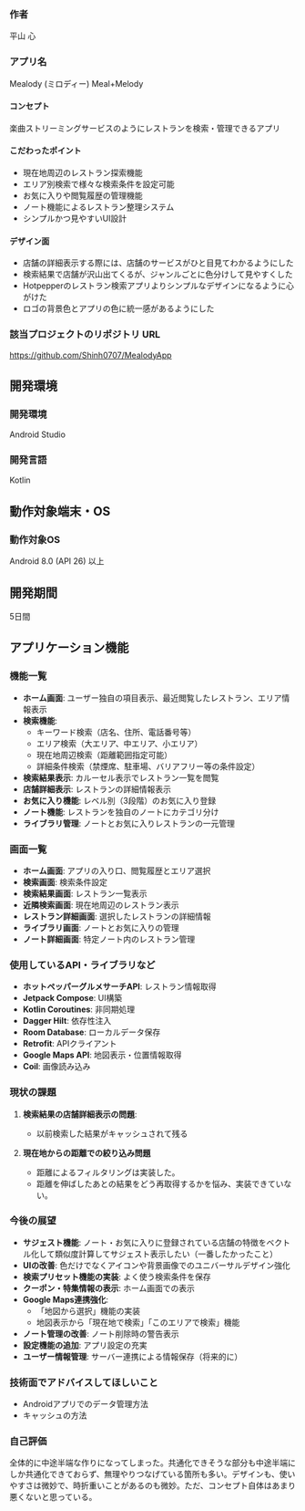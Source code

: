 ### 作者
平山 心

### アプリ名
Mealody (ミロディー)
Meal+Melody

#### コンセプト
楽曲ストリーミングサービスのようにレストランを検索・管理できるアプリ

#### こだわったポイント
- 現在地周辺のレストラン探索機能
- エリア別検索で様々な検索条件を設定可能
- お気に入りや閲覧履歴の管理機能
- ノート機能によるレストラン整理システム
- シンプルかつ見やすいUI設計

#### デザイン面
- 店舗の詳細表示する際には、店舗のサービスがひと目見てわかるようにした
- 検索結果で店舗が沢山出てくるが、ジャンルごとに色分けして見やすくした
- Hotpepperのレストラン検索アプリよりシンプルなデザインになるように心がけた
- ロゴの背景色とアプリの色に統一感があるようにした

### 該当プロジェクトのリポジトリ URL
https://github.com/Shinh0707/MealodyApp

## 開発環境
### 開発環境
Android Studio

### 開発言語
Kotlin

## 動作対象端末・OS
### 動作対象OS
Android 8.0 (API 26) 以上

## 開発期間
5日間

## アプリケーション機能
### 機能一覧
- **ホーム画面**: ユーザー独自の項目表示、最近閲覧したレストラン、エリア情報表示
- **検索機能**: 
  - キーワード検索（店名、住所、電話番号等）
  - エリア検索（大エリア、中エリア、小エリア）
  - 現在地周辺検索（距離範囲指定可能）
  - 詳細条件検索（禁煙席、駐車場、バリアフリー等の条件設定）
- **検索結果表示**: カルーセル表示でレストラン一覧を閲覧
- **店舗詳細表示**: レストランの詳細情報表示
- **お気に入り機能**: レベル別（3段階）のお気に入り登録
- **ノート機能**: レストランを独自のノートにカテゴリ分け
- **ライブラリ管理**: ノートとお気に入りレストランの一元管理

### 画面一覧
- **ホーム画面**: アプリの入り口、閲覧履歴とエリア選択
- **検索画面**: 検索条件設定
- **検索結果画面**: レストラン一覧表示
- **近隣検索画面**: 現在地周辺のレストラン表示
- **レストラン詳細画面**: 選択したレストランの詳細情報
- **ライブラリ画面**: ノートとお気に入りの管理
- **ノート詳細画面**: 特定ノート内のレストラン管理

### 使用しているAPI・ライブラリなど
- **ホットペッパーグルメサーチAPI**: レストラン情報取得
- **Jetpack Compose**: UI構築
- **Kotlin Coroutines**: 非同期処理
- **Dagger Hilt**: 依存性注入
- **Room Database**: ローカルデータ保存
- **Retrofit**: APIクライアント
- **Google Maps API**: 地図表示・位置情報取得
- **Coil**: 画像読み込み

### 現状の課題
1. **検索結果の店舗詳細表示の問題**:
   - 以前検索した結果がキャッシュされて残る
   
2. **現在地からの距離での絞り込み問題**
   - 距離によるフィルタリングは実装した。
   - 距離を伸ばしたあとの結果をどう再取得するかを悩み、実装できていない。

### 今後の展望
- **サジェスト機能**: ノート・お気に入りに登録されている店舗の特徴をベクトル化して類似度計算してサジェスト表示したい（一番したかったこと）
- **UIの改善**: 色だけでなくアイコンや背景画像でのユニバーサルデザイン強化
- **検索プリセット機能の実装**: よく使う検索条件を保存
- **クーポン・特集情報の表示**: ホーム画面での表示
- **Google Maps連携強化**: 
  - 「地図から選択」機能の実装
  - 地図表示から「現在地で検索」「このエリアで検索」機能
- **ノート管理の改善**: ノート削除時の警告表示
- **設定機能の追加**: アプリ設定の充実
- **ユーザー情報管理**: サーバー連携による情報保存（将来的に）

### 技術面でアドバイスしてほしいこと
- Androidアプリでのデータ管理方法
- キャッシュの方法

### 自己評価
全体的に中途半端な作りになってしまった。共通化できそうな部分も中途半端にしか共通化できておらず、無理やりつなげている箇所も多い。デザインも、使いやすさは微妙で、時折重いことがあるのも微妙。ただ、コンセプト自体はあまり悪くないと思っている。